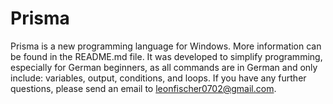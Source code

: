 # Prisma
Prisma is a new programming language for Windows. More information can be found in the README.md file. It was developed to simplify programming, especially for German beginners, as all commands are in German and only include: variables, output, conditions, and loops. If you have any further questions, please send an email to leonfischer0702@gmail.com.
